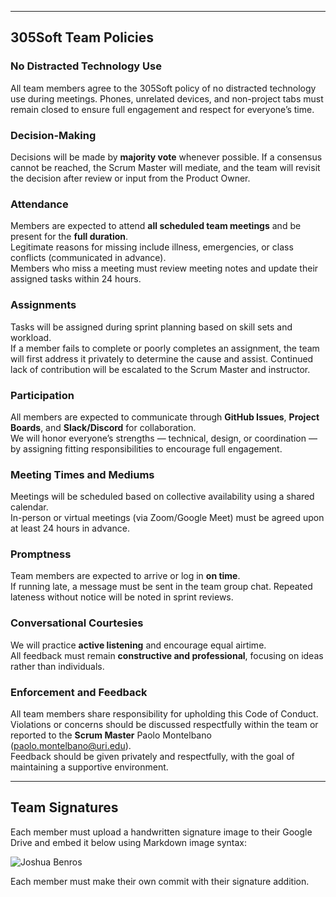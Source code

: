 ﻿---

## 305Soft Team Policies

### No Distracted Technology Use
All team members agree to the 305Soft policy of no distracted technology use during meetings. Phones, unrelated devices, and non-project tabs must remain closed to ensure full engagement and respect for everyone’s time.

### Decision-Making
Decisions will be made by **majority vote** whenever possible. If a consensus cannot be reached, the Scrum Master will mediate, and the team will revisit the decision after review or input from the Product Owner.

### Attendance
Members are expected to attend **all scheduled team meetings** and be present for the **full duration**.  
Legitimate reasons for missing include illness, emergencies, or class conflicts (communicated in advance).  
Members who miss a meeting must review meeting notes and update their assigned tasks within 24 hours.

### Assignments
Tasks will be assigned during sprint planning based on skill sets and workload.  
If a member fails to complete or poorly completes an assignment, the team will first address it privately to determine the cause and assist. Continued lack of contribution will be escalated to the Scrum Master and instructor.

### Participation
All members are expected to communicate through **GitHub Issues**, **Project Boards**, and **Slack/Discord** for collaboration.  
We will honor everyone’s strengths — technical, design, or coordination — by assigning fitting responsibilities to encourage full engagement.

### Meeting Times and Mediums
Meetings will be scheduled based on collective availability using a shared calendar.  
In-person or virtual meetings (via Zoom/Google Meet) must be agreed upon at least 24 hours in advance.

### Promptness
Team members are expected to arrive or log in **on time**.  
If running late, a message must be sent in the team group chat. Repeated lateness without notice will be noted in sprint reviews.

### Conversational Courtesies
We will practice **active listening** and encourage equal airtime.  
All feedback must remain **constructive and professional**, focusing on ideas rather than individuals.

### Enforcement and Feedback
All team members share responsibility for upholding this Code of Conduct.  
Violations or concerns should be discussed respectfully within the team or reported to the **Scrum Master** Paolo Montelbano (paolo.montelbano@uri.edu).  
Feedback should be given privately and respectfully, with the goal of maintaining a supportive environment.

---

## Team Signatures
Each member must upload a handwritten signature image to their Google Drive and embed it below using Markdown image syntax:

![Joshua Benros](https://drive.google.com/uc?export=view&id=1oAQYzOZcaHEYUJPgJue1iZUCY8xDp7rS)


Each member must make their own commit with their signature addition.
